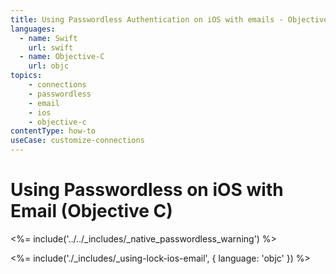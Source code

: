 ```yaml
---
title: Using Passwordless Authentication on iOS with emails - Objective C
languages:
  - name: Swift
    url: swift
  - name: Objective-C
    url: objc
topics:
    - connections
    - passwordless
    - email
    - ios
    - objective-c
contentType: how-to
useCase: customize-connections
---
```

# Using Passwordless on iOS with Email (Objective C)

<!-- markdownlint-disable -->

<%= include('../../_includes/_native_passwordless_warning') %>

<%= include('./_includes/_using-lock-ios-email', { language: 'objc' }) %>
